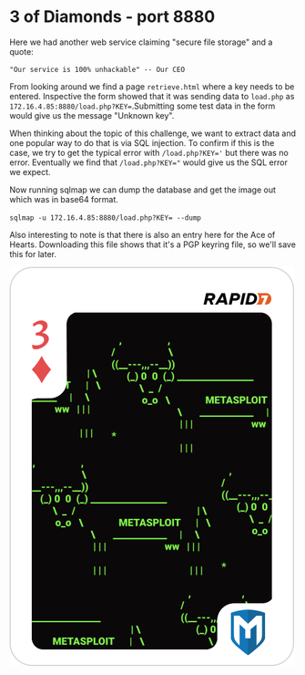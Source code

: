# 3 of Diamonds - port 8880

Here we had another web service claiming "secure file storage" and a quote:

	"Our service is 100% unhackable" -- Our CEO

From looking around we find a page `retrieve.html` where a key needs to be entered. Inspective the form showed that it was sending data to `load.php` as `172.16.4.85:8880/load.php?KEY=`.Submitting some test data in the form would give us the message "Unknown key".

When thinking about the topic of this challenge, we want to extract data and one popular way to do that is via SQL injection. To confirm if this is the case, we try to get the typical error with `/load.php?KEY='` but there was no error. Eventually we find that `/load.php?KEY="` would give us the SQL error we expect.

Now running sqlmap we can dump the database and get the image out which was in base64 format.

`sqlmap -u 172.16.4.85:8880/load.php?KEY= --dump`

Also interesting to note is that there is also an entry here for the Ace of Hearts. Downloading this file shows that it's a PGP keyring file, so we'll save this for later.

![3 of diamonds](3_of_diamonds.png)